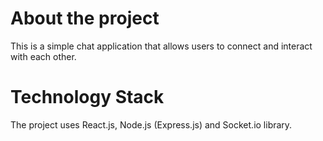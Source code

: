 # About the project
This is a simple chat application that allows users to connect and interact with each other.

# Technology Stack
The project uses React.js, Node.js (Express.js) and Socket.io library.
